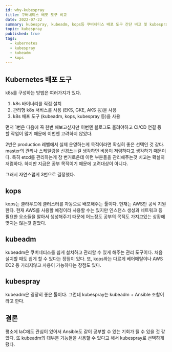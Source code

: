 ```yaml
---
id: why-kubespray
title: 쿠버네티스 배포 도구 비교
date: 2022-07-22
summary: kubespray, kubeadm, kops등 쿠버네티스 배포 도구 간단 비교 및 kubespray를 사용하는 이유
topic: kubespray
published: true
tags:
  - kubernetes
  - kubespray
  - kubeadm
  - kops
---
```

## Kubernetes 배포 도구
k8s를 구성하는 방법은 여러가지가 있다.

1. k8s 바이너리를 직접 설치
2. 관리형 k8s 서비스를 사용 (EKS, GKE, AKS 등)을 사용
3. k8s 배포 도구 (kubeadm, kops, kubespray 등)을 사용

먼저 1번은 다음에 꼭 한번 해보고싶지만 이번엔 블로그도 올려야하고 CI/CD 연결 등 할 작업이 많기 때문에 이번엔 고려하지 않았다.

2번은 production 레벨에서 실제 운영하는게 목적이라면 확실히 좋은 선택인 것 같다. master의 관리나 스케일링을 신경쓰는걸 생각하면 비용이 저렴하다고 생각하기 때문이다. 특히 etcd를 관리하는게 참 번거로운데 이런 부분들을 관리해주는것 치고는 확실히 저렴하다. 하지만 지금은 공부 목적이기 때문에 고려대상이 아니다.

그래서 자연스럽게 3번으로 결정했다.

## kops
kops는 클라우드에 클러스터를 자동으로 배포해주는 툴이다. 현재는 AWS만 공식 지원한다. 현재 AWS를 사용할 예정이라 사용할 수는 있지만 인스턴스 생성과 네트워크 등 필요한 요소들을 알아서 생성해주기 때문에 어느정도 공부의 목적도 가지고있는 상황에 맞지는 않는것 같았다.

## kubeadm
kubeadm은 쿠버네티스를 쉽게 설치하고 관리할 수 있게 해주는 관리 도구이다. 처음 설치할 때도 쉽게 할 수 있다는 장점이 있다. 또, kops와는 다르게 베어메탈이나 AWS EC2 등 가리지않고 사용이 가능하다는 장점도 있다.

## kubespray
kubeadm은 굉장히 좋은 툴이다. 그런데 kubespray는 kubeadm + Ansible 조합이라고 한다.

## 결론
평소에 IaC에도 관심이 있어서 Ansible도 같이 공부할 수 있는 기회가 될 수 있을 것 같았다. 또 kubeadm의 대부분 기능들을 사용할 수 있다고 해서 kubespray로 선택하게 됐다.
